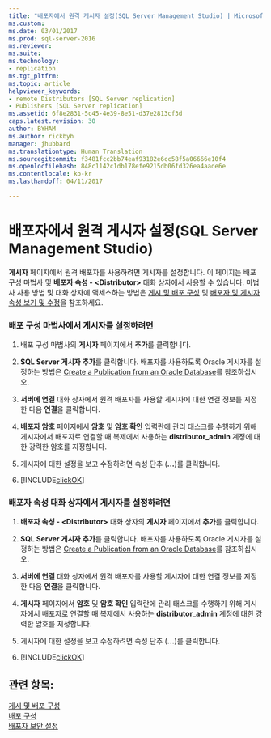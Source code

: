 ```yaml
---
title: "배포자에서 원격 게시자 설정(SQL Server Management Studio) | Microsoft 문서"
ms.custom: 
ms.date: 03/01/2017
ms.prod: sql-server-2016
ms.reviewer: 
ms.suite: 
ms.technology:
- replication
ms.tgt_pltfrm: 
ms.topic: article
helpviewer_keywords:
- remote Distributors [SQL Server replication]
- Publishers [SQL Server replication]
ms.assetid: 6f8e2831-5c45-4e39-8e51-d37e2813cf3d
caps.latest.revision: 30
author: BYHAM
ms.author: rickbyh
manager: jhubbard
ms.translationtype: Human Translation
ms.sourcegitcommit: f3481fcc2bb74eaf93182e6cc58f5a06666e10f4
ms.openlocfilehash: 848c1142c1db178efe9215db06fd326ea4aade6e
ms.contentlocale: ko-kr
ms.lasthandoff: 04/11/2017

---
```

# <a name="enable-a-remote-publisher-at-a-distributor-sql-server-management-studio"></a>배포자에서 원격 게시자 설정(SQL Server Management Studio)
  **게시자** 페이지에서 원격 배포자를 사용하려면 게시자를 설정합니다. 이 페이지는 배포 구성 마법사 및 **배포자 속성 - \<Distributor>** 대화 상자에서 사용할 수 있습니다. 마법사 사용 방법 및 대화 상자에 액세스하는 방법은 [게시 및 배포 구성](../../relational-databases/replication/configure-publishing-and-distribution.md) 및 [배포자 및 게시자 속성 보기 및 수정](../../relational-databases/replication/view-and-modify-distributor-and-publisher-properties.md)을 참조하세요.  
  
### <a name="to-enable-a-publisher-in-the-configure-distribution-wizard"></a>배포 구성 마법사에서 게시자를 설정하려면  
  
1.  배포 구성 마법사의 **게시자** 페이지에서 **추가**를 클릭합니다.  
  
2.  **SQL Server 게시자 추가**를 클릭합니다. 배포자를 사용하도록 Oracle 게시자를 설정하는 방법은 [Create a Publication from an Oracle Database](../../relational-databases/replication/publish/create-a-publication-from-an-oracle-database.md)를 참조하십시오.  
  
3.  **서버에 연결** 대화 상자에서 원격 배포자를 사용할 게시자에 대한 연결 정보를 지정한 다음 **연결**을 클릭합니다.  
  
4.  **배포자 암호** 페이지에서 **암호** 및 **암호 확인** 입력란에 관리 태스크를 수행하기 위해 게시자에서 배포자로 연결할 때 복제에서 사용하는 **distributor_admin** 계정에 대한 강력한 암호를 지정합니다.  
  
5.  게시자에 대한 설정을 보고 수정하려면 속성 단추 (**...**)를 클릭합니다.  
  
6.  [!INCLUDE[clickOK](../../includes/clickok-md.md)]  
  
### <a name="to-enable-a-publisher-in-the-distributor-properties-dialog-box"></a>배포자 속성 대화 상자에서 게시자를 설정하려면  
  
1.  **배포자 속성 - \<Distributor>** 대화 상자의 **게시자** 페이지에서 **추가**를 클릭합니다.  
  
2.  **SQL Server 게시자 추가**를 클릭합니다. 배포자를 사용하도록 Oracle 게시자를 설정하는 방법은 [Create a Publication from an Oracle Database](../../relational-databases/replication/publish/create-a-publication-from-an-oracle-database.md)를 참조하십시오.  
  
3.  **서버에 연결** 대화 상자에서 원격 배포자를 사용할 게시자에 대한 연결 정보를 지정한 다음 **연결**을 클릭합니다.  
  
4.  **게시자** 페이지에서 **암호** 및 **암호 확인** 입력란에 관리 태스크를 수행하기 위해 게시자에서 배포자로 연결할 때 복제에서 사용하는 **distributor_admin** 계정에 대한 강력한 암호를 지정합니다.  
  
5.  게시자에 대한 설정을 보고 수정하려면 속성 단추 (**...**)를 클릭합니다.  
  
6.  [!INCLUDE[clickOK](../../includes/clickok-md.md)]  
  
## <a name="see-also"></a>관련 항목:  
 [게시 및 배포 구성](../../relational-databases/replication/configure-publishing-and-distribution.md)   
 [배포 구성](../../relational-databases/replication/configure-distribution.md)   
 [배포자 보안 설정](../../relational-databases/replication/security/secure-the-distributor.md)  
  
  
